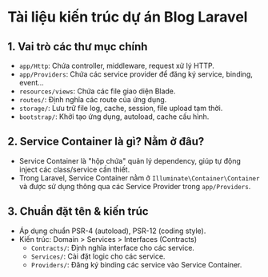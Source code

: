 # Tài liệu kiến trúc dự án Blog Laravel

## 1. Vai trò các thư mục chính

-   `app/Http`: Chứa controller, middleware, request xử lý HTTP.
-   `app/Providers`: Chứa các service provider để đăng ký service, binding, event...
-   `resources/views`: Chứa các file giao diện Blade.
-   `routes/`: Định nghĩa các route của ứng dụng.
-   `storage/`: Lưu trữ file log, cache, session, file upload tạm thời.
-   `bootstrap/`: Khởi tạo ứng dụng, autoload, cache cấu hình.

## 2. Service Container là gì? Nằm ở đâu?

-   Service Container là "hộp chứa" quản lý dependency, giúp tự động inject các class/service cần thiết.
-   Trong Laravel, Service Container nằm ở `Illuminate\Container\Container` và được sử dụng thông qua các Service Provider trong `app/Providers`.

## 3. Chuẩn đặt tên & kiến trúc

-   Áp dụng chuẩn PSR-4 (autoload), PSR-12 (coding style).
-   Kiến trúc: Domain > Services > Interfaces (Contracts)
    -   `Contracts/`: Định nghĩa interface cho các service.
    -   `Services/`: Cài đặt logic cho các service.
    -   `Providers/`: Đăng ký binding các service vào Service Container.
